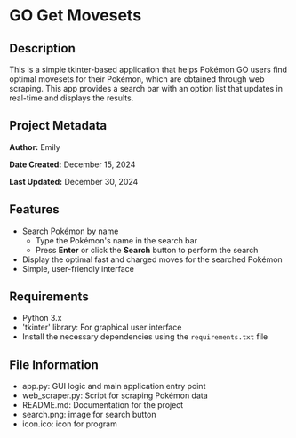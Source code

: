 # GO Get Movesets

## Description
This is a simple tkinter-based application that helps Pokémon GO users find optimal movesets for their Pokémon, which are obtained through web scraping. This app provides a search bar with an option list that updates in real-time and displays the results.

## Project Metadata
**Author:** Emily

**Date Created:** December 15, 2024

**Last Updated:** December 30, 2024

## Features
- Search Pokémon by name
    - Type the Pokémon's name in the search bar
    - Press **Enter** or click the **Search** button to perform the search
- Display the optimal fast and charged moves for the searched Pokémon
- Simple, user-friendly interface

## Requirements
- Python 3.x
- 'tkinter' library: For graphical user interface
- Install the necessary dependencies using the `requirements.txt` file

## File Information
- app.py: GUI logic and main application entry point
- web_scraper.py: Script for scraping Pokémon data
- README.md: Documentation for the project
- search.png: image for search button
- icon.ico: icon for program
